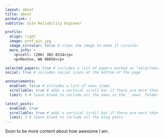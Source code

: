 ```yaml
---
layout: about
title: about
permalink: /
subtitle: Site Reliability Engineer

profile:
  align: right
  image: prof_pic.jpg
  image_circular: false # crops the image to make it circular
  more_info: >
    <p>cell: (206) 302-8314</p>
    <p>Renton, WA 98058</p>

selected_papers: true # includes a list of papers marked as "selected={true}"
social: true # includes social icons at the bottom of the page

announcements:
  enabled: false # includes a list of news items
  scrollable: true # adds a vertical scroll bar if there are more than 3 news items
  limit: 5 # leave blank to include all the news in the `_news` folder

latest_posts:
  enabled: true
  scrollable: true # adds a vertical scroll bar if there are more than 3 new posts items
  limit: 3 # leave blank to include all the blog posts
---
```


Soon to be more content about how awesome I am.

